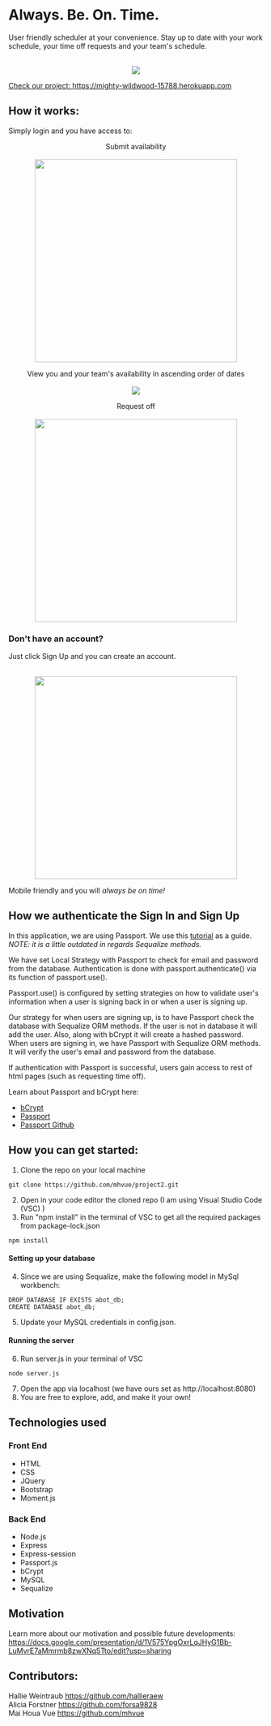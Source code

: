 # Always. Be. On. Time.
User friendly scheduler at your convenience. Stay up to date with your work schedule, your time off requests and your team's schedule. 

<p align="center"><a href="https://mighty-wildwood-15788.herokuapp.com">
<br><img src= "public/images/ABOT.indexImg.png"></p>

Check our project: https://mighty-wildwood-15788.herokuapp.com

## How it works:

Simply login and you have access to:

<p align="center">Submit availability<br>
<br><img src= "public/images/avail.png" width = "400"></p>

<p align="center">View you and your team's availability in ascending order of dates<br>
<br><img src= "public/images/schedule.png"></p>

<p align="center">Request off<br>
<br><img src= "public/images/requestoff.png" width = "400"></p>

### Don't have an account? 
Just click Sign Up and you can create an account.
<p align="center">
<br><img src= "public/images/signUp.png" width = "400"></p>

Mobile friendly and you will *always be on time!*

## How we authenticate the Sign In and Sign Up 
In this application, we are using Passport. We use this <a href= "https://code.tutsplus.com/tutorials/using-passport-with-sequelize-and-mysql--cms-27537">tutorial</a> as a guide. *NOTE: it is a little outdated in regards Sequalize methods.* 

We have set Local Strategy with Passport to check for email and password from the database. Authentication is done with passport.authenticate() via its function of passport.use().

Passport.use() is configured by setting strategies on how to validate user's information when a user is signing back in or when a user is signing up. 

Our strategy for when users are signing up, is to have Passport check the database with Sequalize ORM methods. If the user is not in database it will add the user. Also, along with bCrypt it will create a hashed password. When users are signing in, we have Passport with Sequalize ORM methods. It will verify the user's email and password from the database. 

If authentication with Passport is successful, users gain access to rest of html pages (such as requesting time off). 

Learn about Passport and bCrypt here:
* <a href="https://www.npmjs.com/package/bcrypt">bCrypt</a>
* <a href="http://www.passportjs.org/" >Passport</a>
* <a href="https://github.com/jaredhanson/passport">Passport Github</a>



## How you can get started: 
1. Clone the repo on your local machine 
<pre><code>git clone https://github.com/mhvue/project2.git </code></pre>
2. Open in your code editor  the cloned repo (I am using Visual Studio Code (VSC) )
3. Run "npm install" in the terminal of VSC to get all the required packages from package-lock.json 
<pre><code>npm install</code></pre>

#### Setting up your database
4. Since we are using Sequalize, make the following model in MySql workbench: 
<pre><code>DROP DATABASE IF EXISTS abot_db;
CREATE DATABASE abot_db; </code></pre>
5. Update your MySQL credentials in config.json.

#### Running the server
6. Run server.js in your terminal of VSC 
<pre><code>node server.js</code></pre>
7. Open the app via localhost (we have ours set as http://localhost:8080)
8. You are free to explore, add, and make it your own! 


## Technologies used

### Front End 
* HTML
* CSS
* JQuery
* Bootstrap
* Moment.js 
### Back End 
* Node.js
* Express
* Express-session 
* Passport.js 
* bCrypt 
* MySQL
* Sequalize

## Motivation 
Learn more about our motivation and possible future developments: https://docs.google.com/presentation/d/1V575YpgOxrLqJHyG1Bb-LuMvrE7aMmrmb8zwXNq5Tto/edit?usp=sharing

## Contributors:
Hallie Weintraub https://github.com/hallieraew <br>
Alicia Forstner https://github.com/forsa9828<br>
Mai Houa Vue https://github.com/mhvue 


